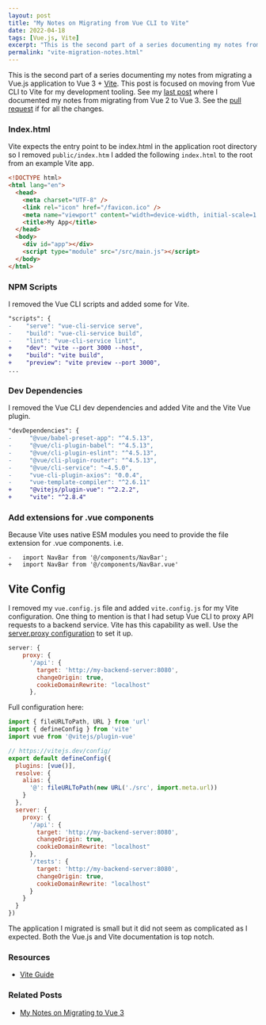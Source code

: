 ```yaml
---
layout: post
title: "My Notes on Migrating from Vue CLI to Vite"
date: 2022-04-18
tags: [Vue.js, Vite]
excerpt: "This is the second part of a series documenting my notes from migrating a Vue.js application to Vue 3 + Vite."
permalink: "vite-migration-notes.html"
---
```


This is the second part of a series documenting my notes from migrating a Vue.js application to Vue 3 + [Vite](https://vitejs.dev/). This post is focused on moving from Vue CLI to Vite for my development tooling. See my [last post](/vue3-migration-notes.html) where I documented my notes from migrating from Vue 2 to Vue 3. See the [pull request](https://github.com/jsteinshouer/movie-list-app/pull/6/files) if for all the changes.

### Index.html

Vite expects the entry point to be index.html in the application root directory so I removed `public/index.htm` I added the following `index.html` to the root from an example Vite app.

```html
<!DOCTYPE html>
<html lang="en">
  <head>
    <meta charset="UTF-8" />
    <link rel="icon" href="/favicon.ico" />
    <meta name="viewport" content="width=device-width, initial-scale=1.0" />
    <title>My App</title>
  </head>
  <body>
    <div id="app"></div>
    <script type="module" src="/src/main.js"></script>
  </body>
</html>
```

### NPM Scripts

I removed the Vue CLI scripts and added some for Vite.

```diff
"scripts": {
-    "serve": "vue-cli-service serve",
-    "build": "vue-cli-service build",
-    "lint": "vue-cli-service lint",
+    "dev": "vite --port 3000 --host",
+    "build": "vite build",
+    "preview": "vite preview --port 3000",
...
```

### Dev Dependencies

I removed the Vue CLI dev dependencies and added Vite and the Vite Vue plugin.

```diff
"devDependencies": {
-     "@vue/babel-preset-app": "^4.5.13",
-     "@vue/cli-plugin-babel": "^4.5.13",
-     "@vue/cli-plugin-eslint": "^4.5.13",
-     "@vue/cli-plugin-router": "^4.5.13",
-     "@vue/cli-service": "~4.5.0",
-     "vue-cli-plugin-axios": "0.0.4",
-     "vue-template-compiler": "^2.6.11"
+     "@vitejs/plugin-vue": "^2.2.2",
+     "vite": "^2.8.4"
```

### Add extensions for .vue components

Because Vite uses native ESM modules you need to provide the file extension for .vue components. i.e.

```diff-javascript
-   import NavBar from '@/components/NavBar';
+   import NavBar from '@/components/NavBar.vue'
```

## Vite Config

I removed my `vue.config.js` file and added `vite.config.js` for my Vite configuration. One thing to mention is that I had setup Vue CLI to proxy API requests to a backend service. Vite has this capability as well. Use the [server.proxy configuration](https://vitejs.dev/config/#server-proxy) to set it up.

```javascript
server: {
    proxy: {
      '/api': {
        target: 'http://my-backend-server:8080',
        changeOrigin: true,
        cookieDomainRewrite: "localhost"
      },
```

Full configuration here:

```javascript
import { fileURLToPath, URL } from 'url'
import { defineConfig } from 'vite'
import vue from '@vitejs/plugin-vue'

// https://vitejs.dev/config/
export default defineConfig({
  plugins: [vue()],
  resolve: {
    alias: {
      '@': fileURLToPath(new URL('./src', import.meta.url))
    }
  },
  server: {
    proxy: {
      '/api': {
        target: 'http://my-backend-server:8080',
        changeOrigin: true,
        cookieDomainRewrite: "localhost"
      },
      '/tests': {
        target: 'http://my-backend-server:8080',
        changeOrigin: true,
        cookieDomainRewrite: "localhost"
      }
    }
  }
})
```

The application I migrated is small but it did not seem as complicated as I expected. Both the Vue.js and Vite documentation is top notch.

### Resources

- [Vite Guide](https://vitejs.dev/guide/)

### Related Posts
- [My Notes on Migrating to Vue 3](/vue3-migration-notes.html)